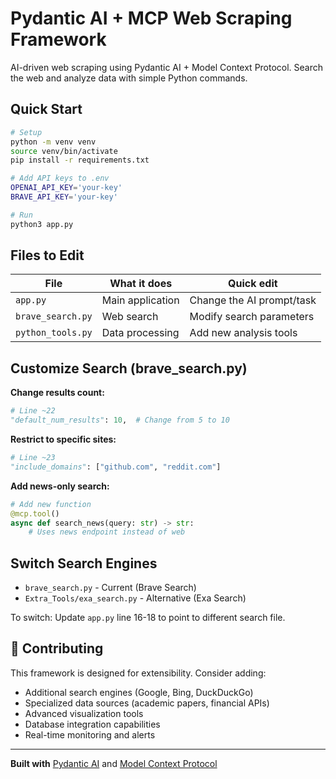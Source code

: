 # Pydantic AI + MCP Web Scraping Framework

AI-driven web scraping using Pydantic AI + Model Context Protocol. Search the web and analyze data with simple Python commands.

## Quick Start

```bash
# Setup
python -m venv venv
source venv/bin/activate
pip install -r requirements.txt

# Add API keys to .env
OPENAI_API_KEY='your-key'
BRAVE_API_KEY='your-key'

# Run
python3 app.py
```

## Files to Edit

| File | What it does | Quick edit |
|------|-------------|------------|
| `app.py` | Main application | Change the AI prompt/task |
| `brave_search.py` | Web search | Modify search parameters |
| `python_tools.py` | Data processing | Add new analysis tools |

## Customize Search (brave_search.py)

**Change results count:**
```python
# Line ~22
"default_num_results": 10,  # Change from 5 to 10
```

**Restrict to specific sites:**
```python
# Line ~23  
"include_domains": ["github.com", "reddit.com"]
```

**Add news-only search:**
```python
# Add new function
@mcp.tool()
async def search_news(query: str) -> str:
    # Uses news endpoint instead of web
```

## Switch Search Engines

- `brave_search.py` - Current (Brave Search)
- `Extra_Tools/exa_search.py` - Alternative (Exa Search)

To switch: Update `app.py` line 16-18 to point to different search file.

## 📝 Contributing

This framework is designed for extensibility. Consider adding:
- Additional search engines (Google, Bing, DuckDuckGo)
- Specialized data sources (academic papers, financial APIs)
- Advanced visualization tools
- Database integration capabilities
- Real-time monitoring and alerts

---

**Built with** [Pydantic AI](https://github.com/pydantic/pydantic-ai) and [Model Context Protocol](https://modelcontextprotocol.io/)